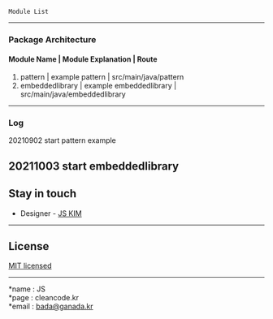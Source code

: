 
```
Module List
```
---
### Package Architecture
#### Module Name | Module Explanation | Route
1. pattern | example pattern | src/main/java/pattern
2. embeddedlibrary | example embeddedlibrary | src/main/java/embeddedlibrary

---
### Log
20210902 start pattern example

20211003 start embeddedlibrary
---

## Stay in touch

- Designer - [JS KIM](https://cleancode.kr)
---
## License

[MIT licensed](LICENSE)

---
*name : JS  
*page : cleancode.kr    
*email : bada@ganada.kr